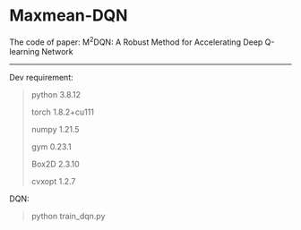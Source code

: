 # Maxmean-DQN
The code of paper: $\text{M}^2$DQN: A Robust Method for Accelerating Deep Q-learning Network

------------------

Dev requirement:
> python 3.8.12
> 
> torch 1.8.2+cu111
> 
> numpy 1.21.5
> 
> gym 0.23.1
> 
> Box2D 2.3.10
> 
> cvxopt 1.2.7

DQN:

> python train_dqn.py